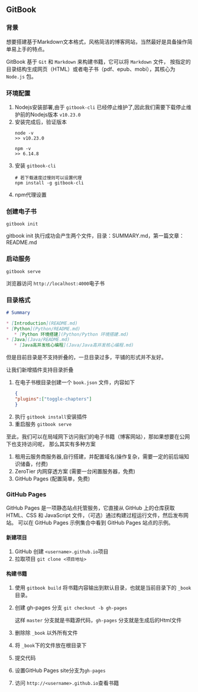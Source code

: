 ## GitBook

### 背景

想要搭建基于Markdown文本格式，风格简洁的博客网站，当然最好是具备操作简单易上手的特点。

GitBook 基于 `Git` 和 `Markdown` 来构建书籍，它可以将 `Markdown` 文件，
按指定的目录结构生成网页（HTML）或者电子书（pdf、epub、mobi），其核心为 `Node.js` 包。

### 环境配置

1. Nodejs安装部署,由于 `gitbook-cli` 已经停止维护了,因此我们需要下载停止维护前的Nodejs版本 `v10.23.0` 
2. 安装完成后，验证版本
   ```shell
   node -v
   >> v10.23.0

   npm -v
   >> 6.14.8
   ```
3. 安装 `gitbook-cli`
   ```shell
   # 若下载速度过慢则可以设置代理
   npm install -g gitbook-cli
   ```
4. npm代理设置  


### 创建电子书

```shell
gitbook init
```
gitbook init 执行成功会产生两个文件，目录：SUMMARY.md，第一篇文章：README.md

### 启动服务

```shell
gitbook serve
```

浏览器访问 `http://localhost:4000`电子书


### 目录格式

```markdown
# Summary

* [Introduction](README.md)
* [Python](Python/README.md)
   * [Python 环境搭建](Python/Python 环境搭建.md)
* [Java](Java/README.md)
   * [Java高并发核心编程](Java/Java高并发核心编程.md)
```

但是目前目录是不支持折叠的，一旦目录过多，平铺的形式并不友好。

让我们新增插件支持目录折叠

1. 在电子书根目录创建一个 `book.json` 文件，内容如下
   ```json
   {
   "plugins":["toggle-chapters"]
   }
   ```
2. 执行 `gitbook install`安装插件
3. 重启服务 `gitbook serve`

至此，我们可以在局域网下访问我们的电子书籍（博客网站），那如果想要在公网下也支持访问呢，
那么其实有多种方案

1. 租用云服务商服务器,自行搭建，并配置域名(操作复杂，需要一定的前后端知识储备，付费)
2. ZeroTier 内网穿透方案 (需要一台闲置服务器，免费)
3. GitHub Pages (配置简单，免费) 

### GitHub Pages
GitHub Pages 是一项静态站点托管服务，它直接从 GitHub 上的仓库获取 HTML、CSS 和 JavaScript 文件，（可选）通过构建过程运行文件，然后发布网站。 
可以在 GitHub Pages 示例集合中看到 GitHub Pages 站点的示例。

#### 新建项目
1. GitHub 创建 `<username>.github.io`项目
2. 拉取项目 `git clone <项目地址>`

#### 构建书籍

1. 使用 `gitbook build` 将书籍内容输出到默认目录，也就是当前目录下的 `_book` 目录。
2. 创建 gh-pages 分支 `git checkout -b gh-pages`

   这样 `master` 分支就是书籍源代码，`gh-pages` 分支就是生成后的Html文件

3. 删除除 `_book` 以外所有文件
4. 将 `_book`下的文件放在根目录下
5. 提交代码 
6. 设置GitHub Pages site分支为`gh-pages`
7. 访问 `http://<username>.github.io`查看书籍